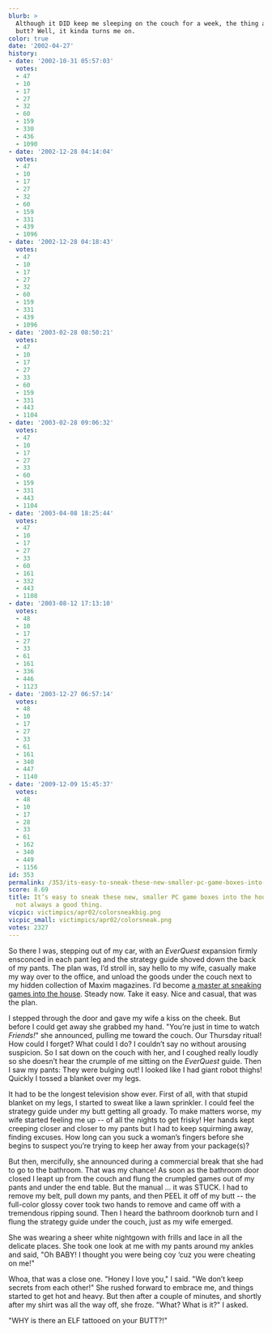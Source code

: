 ```yaml
---
blurb: >
  Although it DID keep me sleeping on the couch for a week, the thing about the elf
  butt? Well, it kinda turns me on.
color: true
date: '2002-04-27'
history:
- date: '2002-10-31 05:57:03'
  votes:
  - 47
  - 10
  - 17
  - 27
  - 32
  - 60
  - 159
  - 330
  - 436
  - 1090
- date: '2002-12-28 04:14:04'
  votes:
  - 47
  - 10
  - 17
  - 27
  - 32
  - 60
  - 159
  - 331
  - 439
  - 1096
- date: '2002-12-28 04:18:43'
  votes:
  - 47
  - 10
  - 17
  - 27
  - 32
  - 60
  - 159
  - 331
  - 439
  - 1096
- date: '2003-02-28 08:50:21'
  votes:
  - 47
  - 10
  - 17
  - 27
  - 33
  - 60
  - 159
  - 331
  - 443
  - 1104
- date: '2003-02-28 09:06:32'
  votes:
  - 47
  - 10
  - 17
  - 27
  - 33
  - 60
  - 159
  - 331
  - 443
  - 1104
- date: '2003-04-08 18:25:44'
  votes:
  - 47
  - 10
  - 17
  - 27
  - 33
  - 60
  - 161
  - 332
  - 443
  - 1108
- date: '2003-08-12 17:13:10'
  votes:
  - 48
  - 10
  - 17
  - 27
  - 33
  - 61
  - 161
  - 336
  - 446
  - 1123
- date: '2003-12-27 06:57:14'
  votes:
  - 48
  - 10
  - 17
  - 27
  - 33
  - 61
  - 161
  - 340
  - 447
  - 1140
- date: '2009-12-09 15:45:37'
  votes:
  - 48
  - 10
  - 17
  - 28
  - 33
  - 61
  - 162
  - 340
  - 449
  - 1156
id: 353
permalink: /353/its-easy-to-sneak-these-new-smaller-pc-game-boxes-into-the-house-but-thats-not-always-a-good-thing/
score: 8.69
title: It’s easy to sneak these new, smaller PC game boxes into the house. But that’s
  not always a good thing.
vicpic: victimpics/apr02/colorsneakbig.png
vicpic_small: victimpics/apr02/colorsneak.png
votes: 2327
---
```


So there I was, stepping out of my car, with an *EverQuest* expansion
firmly ensconced in each pant leg and the strategy guide shoved down the
back of my pants. The plan was, I’d stroll in, say hello to my wife,
casually make my way over to the office, and unload the goods under the
couch next to my hidden collection of Maxim magazines. I’d become [a
master at sneaking games into the house](%ARTICLE[346]%). Steady
now. Take it easy. Nice and casual, that was the plan.

I stepped through the door and gave my wife a kiss on the cheek. But
before I could get away she grabbed my hand. "You’re just in time to
watch *Friends!*" she announced, pulling me toward the couch. Our
Thursday ritual! How could I forget? What could I do? I couldn’t say no
without arousing suspicion. So I sat down on the couch with her, and I
coughed really loudly so she doesn’t hear the crumple of me sitting on
the *EverQuest* guide. Then I saw my pants: They were bulging out! I
looked like I had giant robot thighs! Quickly I tossed a blanket over my
legs.

It had to be the longest television show ever. First of all, with that
stupid blanket on my legs, I started to sweat like a lawn sprinkler. I
could feel the strategy guide under my butt getting all groady. To make
matters worse, my wife started feeling me up -- of all the nights to get
frisky! Her hands kept creeping closer and closer to my pants but I had
to keep squirming away, finding excuses. How long can you suck a woman’s
fingers before she begins to suspect you’re trying to keep her away from
your package(s)?

But then, mercifully, she announced during a commercial break that she
had to go to the bathroom. That was my chance! As soon as the bathroom
door closed I leapt up from the couch and flung the crumpled games out
of my pants and under the end table. But the manual ... it was STUCK. I
had to remove my belt, pull down my pants, and then PEEL it off of my
butt -- the full-color glossy cover took two hands to remove and came
off with a tremendous ripping sound. Then I heard the bathroom doorknob
turn and I flung the strategy guide under the couch, just as my wife
emerged.

She was wearing a sheer white nightgown with frills and lace in all the
delicate places. She took one look at me with my pants around my ankles
and said, "Oh BABY! I thought you were being coy ‘cuz you were cheating
on me!"

Whoa, that was a close one. "Honey I love you," I said. "We don’t keep
secrets from each other!" She rushed forward to embrace me, and things
started to get hot and heavy. But then after a couple of minutes, and
shortly after my shirt was all the way off, she froze. "What? What is
it?" I asked.

"WHY is there an ELF tattooed on your BUTT?!"